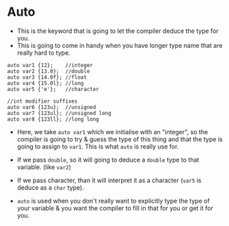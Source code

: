 # Auto

 * This is the keyword that is going to let the compiler deduce the type for you.
 * This is going to come in handy when you have longer type name that are really hard to type.

 ```
 auto var1 {12};    //integer
 auto var2 {13.0};  //double
 auto var3 {14.0f}; //float
 auto var4 {15.0l}; //long
 auto var5 {'e'};   //character

 //int modifier suffixes
 auto var6 {123u};  //unsigned
 auto var7 {123ul}; //unsigned long
 auto var8 {123ll}; //long long
 ```

 * Here, we take `auto var1` which we initialise with an "integer", so the compiler is going to try & guess the type of this thing and that the type is going to assign to `var1`. This is what `auto` is really use for.
 * If we pass `double`, so it will going to deduce a `double` type to that variable. (like `var2`)
 * If we pass character, than it will interpret it as a character (`var5` is deduce as a `char` type).

 * `auto` is used when you don't really want to explicitly type the type of your variable & you want the compiler to fill in that for you or get it for you.